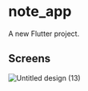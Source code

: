 # note_app

A new Flutter project.

## Screens

![Untitled design (13)](https://github.com/user-attachments/assets/39977fde-5cd1-47fe-b179-f6fdc90f5984)
